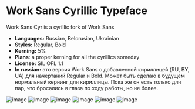 # Work Sans Cyrillic Typeface
Work Sans Cyr is a cyrillic fork of Work Sans
  
- **Languages:** Russian, Belorusian, Ukrainian
- **Styles:** Regular, Bold
- **Kerning:** 5%
- **Plans**: a proper kerning for all the cyrillics someday
- **License:** SIL OFL 1.1
- **In russian:** это версия Work Sans с добавленной кириллицей (RU, BY, UA) для начертаний Regular и Bold. Может быть cделаю в будущем нормальный кернинг для кириллицы. Пока же он есть только для пар, что бросались в глаза по ходу работы, но не более.

![image](https://github.com/user-attachments/assets/b2a82689-16ac-4f0c-9676-15e9924185fb)
![image](https://github.com/user-attachments/assets/632a6657-d350-43aa-93d0-603518473852)
![image](https://github.com/user-attachments/assets/a4ccf629-e3df-44f0-b4e0-a9cf6edae95a)
![image](https://github.com/user-attachments/assets/6537e31e-f7b0-49ae-8113-09c9f4948362)
![image](https://github.com/user-attachments/assets/287b4b32-a607-46b0-b889-4bafd6c86e13)
![image](https://github.com/user-attachments/assets/1bc158bd-53dc-44c3-ba48-42fa083fa944)


